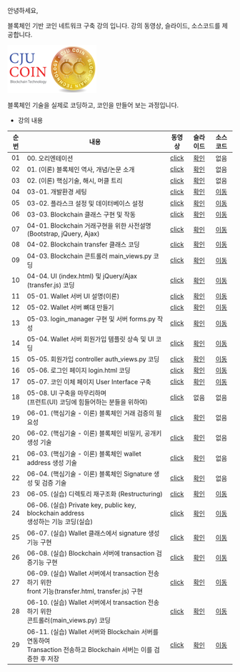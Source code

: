 안녕하세요,

블록체인 기반 코인 네트워크 구축 강의 입니다.
강의 동영상, 슬라이드, 소스코드를 제공합니다.

<img src="./imgs/cju_coin.png" width="200">


블록체인 기술을 실제로 코딩하고, 코인을 만들어 보는 과정입니다.

- 강의 내용

|순번|내용|동영상|슬라이드|소스코드|
|:---:|---|:---:|:---:|:---:|
|01|00. 오리엔테이션|[click](https://youtu.be/Nqmxvvz9GHk)|[확인](./lec_01_orientation/꼰대강의_블록체인_01_Orientation.pdf)|없음|
|02|01. (이론) 블록체인 역사, 개념/논문 소개|[click](https://youtu.be/0mS6tG1c14g)|[확인](./lec_02_theory/꼰대강의_블록체인_02_Theroy.pdf)|없음|
|03|02. (이론) 핵심기술, 해시, 머클 트리|[click](https://youtu.be/tHRF8cRE05w)|[확인](./lec_02_theory/꼰대강의_블록체인_02_Theroy.pdf)|없음
|04|03-01. 개발환경 세팅|[click](https://youtu.be/Ucao3tWKgTQ)|[확인](./lec_03_blockchain_class/lecture_slides/꼰대강의_블록체인_03_01_개발환경%20세팅.pdf)|[이동](https://github.com/kafa46/cju_coin/tree/master/lec_03_blockchain_class)|
|05|03-02. 플라스크 설정 및 데이터베이스 설정|[click](https://youtu.be/QzWtqFLG9lM)|[확인](./lec_03_blockchain_class/lecture_slides/꼰대강의_블록체인_03_02_플라스크%20설정%20및%20데이터베이스%20생성.pdf)|[이동](https://github.com/kafa46/cju_coin/tree/master/lec_03_blockchain_class)|
|06|03-03. Blockchain 클래스 구현 및 작동|[click](https://youtu.be/EhmPnL3e5lI)|[확인](./lec_03_blockchain_class/lecture_slides/꼰대강의_블록체인_03_03_blockchain%20구현%20및%20작동.pdf)|[이동](https://github.com/kafa46/cju_coin/tree/master/lec_03_blockchain_class)|
|07|04-01. Blockchain 거래구현을 위한 사전설명(Bootstrap, jQuery, Ajax)|[click](https://youtu.be/4nuZ-gCU6h4)|[확인](./lec_04_transfer_class/lecture_slides/꼰대강의_블록체인_04_거래%20기능%20구현%20및%20작동.pdf)|[이동](https://github.com/kafa46/cju_coin/tree/master/lec_04_transfer_class)|
|08|04-02. Blockchain transfer 클래스 코딩|[click](https://youtu.be/kr5OT1lDokg)|[확인](./lec_04_transfer_class/lecture_slides/꼰대강의_블록체인_04_거래%20기능%20구현%20및%20작동.pdf)|[이동](https://github.com/kafa46/cju_coin/tree/master/lec_04_transfer_class)|
|09|04-03. Blockchain 콘트롤러 main_views.py 코딩|[click](https://youtu.be/tkXE9sNU1w0)|[확인](./lec_04_transfer_class/lecture_slides/꼰대강의_블록체인_04_거래%20기능%20구현%20및%20작동.pdf)|[이동](https://github.com/kafa46/cju_coin/tree/master/lec_04_transfer_class)|
|10|04-04. UI (index.html) 및 jQuery/Ajax (transfer.js) 코딩 |[click](https://youtu.be/CnDID0WAyks)|[확인](./lec_04_transfer_class/lecture_slides/꼰대강의_블록체인_04_거래%20기능%20구현%20및%20작동.pdf)|[이동](https://github.com/kafa46/cju_coin/tree/master/lec_04_transfer_class)|
|11|05-01. Wallet 서버 UI 설명(이론) |[click](https://youtu.be/lDkILeP9D_I)|[확인](./lec_05_wallet_UI/lecture_slides/꼰대강의_블록체인_05_지갑(wallet)%20구축.pdf)|[이동](https://github.com/kafa46/cju_coin/tree/master/lec_05_wallet_UI)|
|12|05-02. Wallet 서버 뼈대 만들기 |[click](https://youtu.be/mdKK-ZfQaoU)|[확인](./lec_05_wallet_UI/lecture_slides/꼰대강의_블록체인_05_지갑(wallet)%20구축.pdf)|[이동](https://github.com/kafa46/cju_coin/tree/master/lec_05_wallet_UI)|
|13|05-03. login_manager 구현 및 서버 forms.py 작성 |[click](https://youtu.be/1yl-Y-QnFmY)|[확인](./lec_05_wallet_UI/lecture_slides/꼰대강의_블록체인_05_지갑(wallet)%20구축.pdf)|[이동](https://github.com/kafa46/cju_coin/tree/master/lec_05_wallet_UI)|
|14|05-04. Wallet 서버 회원가입   템플릿 상속 및 UI 코딩|[click](https://youtu.be/b6xsgRC066o)|[확인](./lec_05_wallet_UI/lecture_slides/꼰대강의_블록체인_05_지갑(wallet)%20구축.pdf)|[이동](https://github.com/kafa46/cju_coin/tree/master/lec_05_wallet_UI)|
|15|05-05. 회원가입 controller auth_views.py 코딩|[click](https://youtu.be/ie9MrruSBuc)|[확인](./lec_05_wallet_UI/lecture_slides/꼰대강의_블록체인_05_지갑(wallet)%20구축.pdf)|[이동](https://github.com/kafa46/cju_coin/tree/master/lec_05_wallet_UI)|
|16|05-06. 로그인 페이지 login.html 코딩|[click](https://youtu.be/SXpTg-ezCUM)|[확인](./lec_05_wallet_UI/lecture_slides/꼰대강의_블록체인_05_지갑(wallet)%20구축.pdf)|[이동](https://github.com/kafa46/cju_coin/tree/master/lec_05_wallet_UI)|
|17|05-07. 코인 이체 페이지 User Interface 구축|[click](https://youtu.be/kvF7sBJwtow)|[확인](./lec_05_wallet_UI/lecture_slides/꼰대강의_블록체인_05_지갑(wallet)%20구축.pdf)|[이동](https://github.com/kafa46/cju_coin/tree/master/lec_05_wallet_UI)|
|18|05-08. UI 구축을 마무리하며<br>(프런트(UI) 코딩에 힘들어하는 분들을 위하여)|[click](https://youtu.be/z8Gl-SUggks)|없음|없음|
|19|06-01. (핵심기술 - 이론) 블록체인 거래 검증의 필요성|[click](https://youtu.be/EILs0-vYjFQ)|[확인](./lec_06_transaction/lecture_slides/꼰대강의_블록체인_06-01_(핵심기술%20이론)%20블록체인%20코인%20이체(transaction).pdf)|없음|
|20|06-02. (핵심기술 - 이론) 블록체인 비밀키, 공개키 생성 기술|[click](https://youtu.be/tyTknNXUQ6I)|[확인](./lec_06_transaction/lecture_slides/꼰대강의_블록체인_06-01_(핵심기술%20이론)%20블록체인%20코인%20이체(transaction).pdf)|없음|
|21|06-03. (핵심기술 - 이론) 블록체인 wallet address 생성 기술|[click](https://youtu.be/9XqfzJTlJ-o)|[확인](./lec_06_transaction/lecture_slides/꼰대강의_블록체인_06-01_(핵심기술%20이론)%20블록체인%20코인%20이체(transaction).pdf)|없음|
|22|06-04. (핵심기술 - 이론) 블록체인 Signature 생성 및 검증 기술|[click](https://youtu.be/2TXIvYoQeR0)|[확인](./lec_06_transaction/lecture_slides/꼰대강의_블록체인_06-01_(핵심기술%20이론)%20블록체인%20코인%20이체(transaction).pdf)|없음|
|23|06-05. (실습) 디렉토리 재구조화 (Restructuring)|[click](https://youtu.be/JptQFgY-7kc)|[확인](./lec_06_transaction/lecture_slides/꼰대강의_블록체인_06-02_(실습)%20블록체인%20코인%20이체(transaction).pdf)|[이동](https://github.com/kafa46/cju_coin/tree/master/lec_06_transaction)|
|24|06-06. (실습) Private key, public key, blockchain address<br>생성하는 기능 코딩(실습)|[click](https://youtu.be/oy7v0LuPe_8)|[확인](./lec_06_transaction/lecture_slides/꼰대강의_블록체인_06-02_(실습)%20블록체인%20코인%20이체(transaction).pdf)|[이동](https://github.com/kafa46/cju_coin/tree/master/lec_06_transaction)|
|25|06-07. (실습) Wallet 클래스에서 signature 생성기능 구현|[click](https://youtu.be/3muK1AkZGrQ)|[확인](./lec_06_transaction/lecture_slides/꼰대강의_블록체인_06-02_(실습)%20블록체인%20코인%20이체(transaction).pdf)|[이동](https://github.com/kafa46/cju_coin/tree/master/lec_06_transaction)|
|26|06-08. (실습) Blockchain 서버에 transaction 검증기능 구현|[click](https://youtu.be/vMrZhu9e1Sg)|[확인](./lec_06_transaction/lecture_slides/꼰대강의_블록체인_06-02_(실습)%20블록체인%20코인%20이체(transaction).pdf)|[이동](https://github.com/kafa46/cju_coin/tree/master/lec_06_transaction)|
|27|06-09. (실습) Wallet 서버에서 transaction 전송하기 위한<br>front 기능(transfer.html, transfer.js) 구현|[click](https://youtu.be/sJffmxfRNCc)|[확인](./lec_06_transaction/lecture_slides/꼰대강의_블록체인_06-02_(실습)%20블록체인%20코인%20이체(transaction).pdf)|[이동](https://github.com/kafa46/cju_coin/tree/master/lec_06_transaction)|
|28|06-10. (실습) Wallet 서버에서 transaction 전송하기 위한<br>콘트롤러(main_views.py) 코딩|[click](https://youtu.be/ZElUy9queNE)|[확인](./lec_06_transaction/lecture_slides/꼰대강의_블록체인_06-02_(실습)%20블록체인%20코인%20이체(transaction).pdf)|[이동](https://github.com/kafa46/cju_coin/tree/master/lec_06_transaction)|
|29|06-11. (실습) Wallet 서버와 Blockchain 서버를 연동하여<br>Transaction 전송하고 Blockchain 서버는 이를 검증한 후 저장|[click](https://youtu.be/2rdbxg3B8kk)|[확인](./lec_06_transaction/lecture_slides/꼰대강의_블록체인_06-02_(실습)%20블록체인%20코인%20이체(transaction).pdf)|[이동](https://github.com/kafa46/cju_coin/tree/master/lec_06_transaction)|



